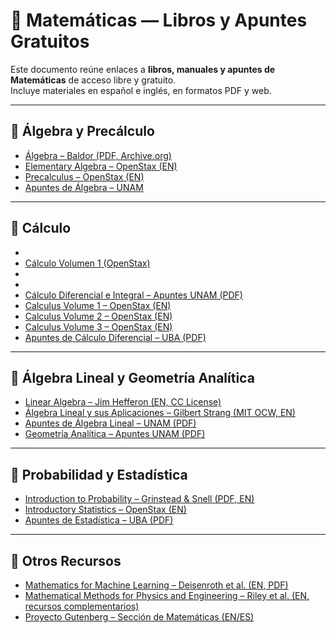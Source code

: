 # 📘 Matemáticas — Libros y Apuntes Gratuitos

Este documento reúne enlaces a **libros, manuales y apuntes de Matemáticas** de acceso libre y gratuito.  
Incluye materiales en español e inglés, en formatos PDF y web.

---

## 📖 Álgebra y Precálculo
- [Álgebra – Baldor (PDF, Archive.org)](https://archive.org/details/algebra-de-baldor)  
- [Elementary Algebra – OpenStax (EN)](https://openstax.org/books/elementary-algebra/pages/1-introduction)  
- [Precalculus – OpenStax (EN)](https://openstax.org/books/precalculus/pages/1-introduction)  
- [Apuntes de Álgebra – UNAM](http://www.mat.unam.mx/~apuntes/algebra_lineal.pdf)  

---

## 📖 Cálculo
-
- [Cálculo Volumen 1 (OpenStax)](https://assets.openstax.org/oscms-prodcms/media/documents/Calculo_volumen_1_-_WEB_vGHB4xK.pdf)
-
-
- [Cálculo Diferencial e Integral – Apuntes UNAM (PDF)](https://www.mat.unam.mx/~apuntes/calculo_diferencial.pdf)  
- [Calculus Volume 1 – OpenStax (EN)](https://openstax.org/books/calculus-volume-1/pages/1-introduction)  
- [Calculus Volume 2 – OpenStax (EN)](https://openstax.org/books/calculus-volume-2/pages/1-introduction)  
- [Calculus Volume 3 – OpenStax (EN)](https://openstax.org/books/calculus-volume-3/pages/1-introduction)  
- [Apuntes de Cálculo Diferencial – UBA (PDF)](https://www.uba.ar/archivos/calculo_diferencial.pdf)  

---

## 📖 Álgebra Lineal y Geometría Analítica
- [Linear Algebra – Jim Hefferon (EN, CC License)](https://hefferon.net/linearalgebra/)  
- [Álgebra Lineal y sus Aplicaciones – Gilbert Strang (MIT OCW, EN)](https://ocw.mit.edu/courses/18-06-linear-algebra-spring-2010/)  
- [Apuntes de Álgebra Lineal – UNAM (PDF)](http://www.mat.unam.mx/~apuntes/algebra_lineal.pdf)  
- [Geometría Analítica – Apuntes UNAM (PDF)](https://www.mat.unam.mx/~apuntes/geometria_analitica.pdf)  

---

## 📖 Probabilidad y Estadística
- [Introduction to Probability – Grinstead & Snell (PDF, EN)](https://math.dartmouth.edu/~prob/prob/prob.pdf)  
- [Introductory Statistics – OpenStax (EN)](https://openstax.org/books/introductory-statistics/pages/1-introduction)  
- [Apuntes de Estadística – UBA (PDF)](https://www.uba.ar/archivos/estadistica.pdf)  

---

## 📖 Otros Recursos
- [Mathematics for Machine Learning – Deisenroth et al. (EN, PDF)](https://mml-book.github.io/book/mml-book.pdf)  
- [Mathematical Methods for Physics and Engineering – Riley et al. (EN, recursos complementarios)](https://www.cambridge.org/highereducation/books/mathematical-methods-for-physics-and-engineering/1191FC1A2C6C6F4113B4E650D43AC5ED)  
- [Proyecto Gutenberg – Sección de Matemáticas (EN/ES)](https://www.gutenberg.org/ebooks/subject/221)  
